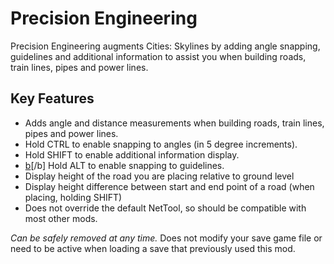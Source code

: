 # Precision Engineering

Precision Engineering augments Cities: Skylines by adding angle snapping, guidelines and additional information to assist you when building roads, train lines, pipes and power lines.

## Key Features

- Adds angle and distance measurements when building roads, train lines, pipes and power lines.
- Hold CTRL to enable snapping to angles (in 5 degree increments).
- Hold SHIFT to enable additional information display.
- [b](NEW)[/b] Hold ALT to enable snapping to guidelines.
- Display height of the road you are placing relative to ground level
- Display height difference between start and end point of a road (when placing, holding SHIFT)
- Does not override the default NetTool, so should be compatible with most other mods. 

_Can be safely removed at any time._ Does not modify your save game file or need to be active when loading a save that previously used this mod.
